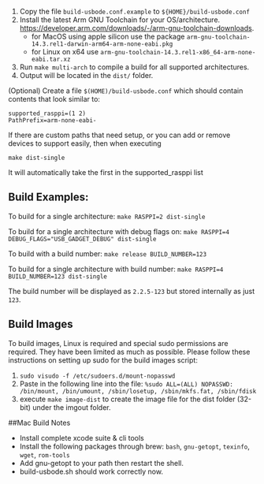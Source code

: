 1. Copy the file `build-usbode.conf.example` to `${HOME}/build-usbode.conf`
2. Install the latest Arm GNU Toolchain for your OS/architecture. https://developer.arm.com/downloads/-/arm-gnu-toolchain-downloads. 
    - for MacOS using apple silicon use the package `arm-gnu-toolchain-14.3.rel1-darwin-arm64-arm-none-eabi.pkg`
    - for Linux on x64 use `arm-gnu-toolchain-14.3.rel1-x86_64-arm-none-eabi.tar.xz`
4. Run `make multi-arch` to compile a build for all supported architectures.
5. Output will be located in the `dist/` folder.

(Optional)
Create a file `$(HOME)/build-usbode.conf`
which should contain contents that look similar to:
```
supported_rasppi=(1 2)
PathPrefix=arm-none-eabi-
```

If there are custom paths that need setup, or you can add or remove devices to support easily, then when executing

`make dist-single` 

It will automatically take the first in the supported_rasppi list

## Build Examples:
To build for a single architecture:
`make RASPPI=2 dist-single`

To build for a single architecture with debug flags on:
`make RASPPI=4 DEBUG_FLAGS="USB_GADGET_DEBUG" dist-single`

To build with a build number:
`make release BUILD_NUMBER=123`

To build for a single architecture with build number:
`make RASPPI=4 BUILD_NUMBER=123 dist-single`

The build number will be displayed as `2.2.5-123` but stored internally as just `123`.

## Build Images
To build images, Linux is required and special sudo permissions are required. They have been limited as much as possible. Please follow these instructions on setting up sudo for the build images script:

1. `sudo visudo -f /etc/sudoers.d/mount-nopasswd`
2. Paste in the following line into the file: `%sudo ALL=(ALL) NOPASSWD: /bin/mount, /bin/umount, /sbin/losetup, /sbin/mkfs.fat, /sbin/fdisk`
3. execute `make image-dist` to create the image file for the dist folder (32-bit) under the imgout folder.

##Mac Build Notes
- Install complete xcode suite & cli tools
- Install the following packages through brew: `bash`, `gnu-getopt`, `texinfo`, `wget`, `rom-tools`
- Add gnu-getopt to your path then restart the shell.
- build-usbode.sh should work correctly now.